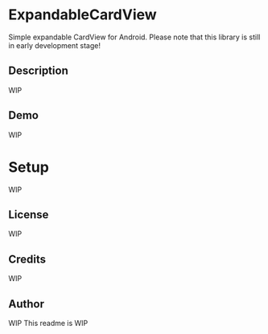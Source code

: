 # ExpandableCardView
Simple expandable CardView for Android.
Please note that this library is still in early development stage!

## Description

WIP

## Demo

WIP

# Setup

WIP

## License

WIP

## Credits

WIP

## Author

WIP
This readme is WIP
